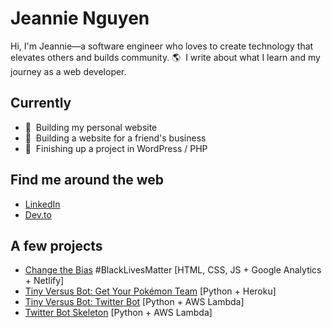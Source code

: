 # Jeannie Nguyen

Hi, I'm Jeannie—a software engineer who loves to create technology that elevates others and builds community. 🌎&nbsp; I write about what I learn and my journey as a web developer.

## Currently
- 🌱&nbsp; Building my personal website
- 🌱&nbsp; Building a website for a friend's business
- 🚧&nbsp; Finishing up a project in WordPress / PHP

## Find me around the web

- [LinkedIn](https://www.linkedin.com/in/jeannie-t-nguyen/)
- [Dev.to](https://dev.to/jeannienguyen)

## A few projects

- [Change the Bias](https://changethebias.com/) #BlackLivesMatter [HTML, CSS, JS + Google Analytics + Netlify]
- [Tiny Versus Bot: Get Your Pokémon Team](http://tinyversusbot.herokuapp.com/) [Python + Heroku]
- [Tiny Versus Bot: Twitter Bot](https://twitter.com/tinyversusbot) [Python + AWS Lambda]
- [Twitter Bot Skeleton](https://github.com/jeannienguyen/mha_screencaps) [Python + AWS Lambda]
